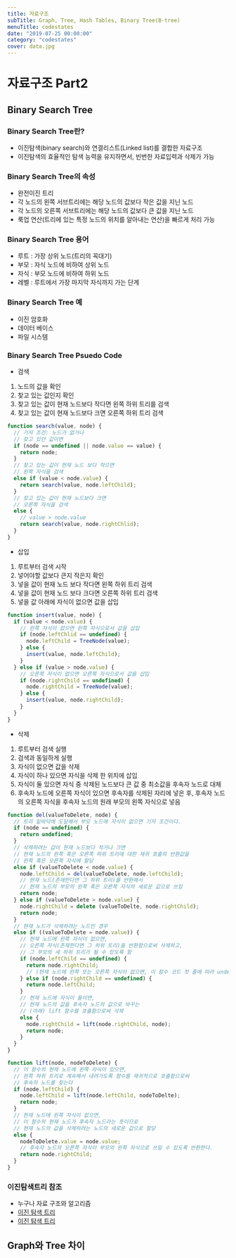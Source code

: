 ```yaml
---
title: 자료구조
subTitle: Graph, Tree, Hash Tables, Binary Tree(B-tree)
menuTitle: codestates
date: "2019-07-25 00:00:00"
category: "codestates"
cover: data.jpg
---
```


# 자료구조 Part2

## Binary Search Tree

### Binary Search Tree란?

- 이진탐색(binary search)와 연결리스트(Linked list)를 결합한 자료구조
- 이진탐색의 효율적인 탐색 능력을 유지하면서, 빈번한 자료입력과 삭제가 가능

### Binary Search Tree의 속성

- 완전이진 트리
- 각 노드의 왼쪽 서브트리에는 해당 노드의 값보다 작은 값을 지닌 노드
- 각 노드의 오른쪽 서브트리에는 해당 노드의 값보다 큰 값을 지닌 노드
- 룩업 연산(트리에 있는 특정 노드의 위치를 알아내는 연산)을 빠르게 처리 가능

### Binary Search Tree 용어

- 루트 : 가장 상위 노드(트리의 꼭대기)
- 부모 : 자식 노드에 비하여 상위 노드
- 자식 : 부모 노드에 비하여 하위 노드
- 레벨 : 루트에서 가장 마지막 자식까지 가는 단계

### Binary Search Tree 예

- 이진 암호화
- 데이터 베이스
- 파일 시스템

### Binary Search Tree Psuedo Code

- 검색

1. 노드의 값을 확인
2. 찾고 있는 값인지 확인
3. 찾고 있는 값이 현재 노드보다 작다면 왼쪽 하위 트리를 검색
4. 찾고 있는 값이 현재 노드보다 크면 오른쪽 하위 트리 검색

```javascript
function search(value, node) {
  // 기저 조건: 노드가 없거나
  // 찾고 있던 값이면
  if (node == undefined || node.value == value) {
    return node;
  }
  // 찾고 있는 값이 현재 노드 보다 작으면
  // 왼쪽 자식을 검색
  else if (value < node.value) {
    return search(value, node.leftChild);
  }
  // 찾고 있는 값이 현재 노드보다 크면
  // 오른쪽 자식을 검색
  else {
    // value > node.value
    return search(value, node.rightChlid);
  }
}
```

- 삽입

1. 루트부터 검색 시작
2. 넣어야할 값보다 큰지 작은지 확인
3. 넣을 값이 현재 노드 보다 작다면 왼쪽 하위 트리 검색
4. 넣을 값이 현재 노드 보다 크다면 오른쪽 하위 트리 검색
5. 넣을 값 아래에 자식이 없으면 값을 삽입

```javascript
function insert(value, node) {
  if (value < node.value) {
    // 왼쪽 자식이 없으면 왼쪽 자식으로서 값을 삽입
    if (node.leftChlid == undefined) {
      node.leftChild = TreeNode(value);
    } else {
      insert(value, node.leftChild);
    }
  } else if (value > node.value) {
    // 오른쪽 자식이 없으면 오른쪽 자식으로서 값을 삽입
    if (node.rightChild == undefined) {
      node.rightChild = TreeNode(value);
    } else {
      insert(value, node.rightChild);
    }
  }
}
```

- 삭제

1. 루트부터 검색 실행
2. 검색과 동일하게 실행
3. 자식이 없으면 값을 삭제
4. 자식이 하나 있으면 자식을 삭제 한 위치에 삽입
5. 자식이 둘 있으면 자식 중 삭제된 노드보다 큰 값 중 최소값을 후속자 노드로 대체
6. 후속자 노드에 오른쪽 자식이 있으면 후속자를 삭제된 자리에 넣은 후, 후속자 노드의 오른쪽 자식을 후속자 노드의 원래 부모의 왼쪽 자식으로 넣음

```javascript
function del(valueToDelete, node) {
  // 트리 밑바닥에 도달해서 부모 노드에 자식이 없으면 기저 조건이다.
  if (node == undefined) {
    return undefined;
  }
  // 삭제하려는 값이 현재 노드보다 작거나 크면
  // 현재 노드의 왼쪽 혹은 오른쪽 하위 트리에 대한 재귀 호출의 반환값을
  // 왼쪽 혹은 오른쪽 자식에 할당
  else if (valueToDelete < node.value) {
    node.leftChild = del(valueToDelete, node.leftChild);
    // 현재 노드(존재한다면 그 하위 트리)를 반환해서
    // 현재 노드의 부모의 왼쪽 혹은 오른쪽 자식의 새로운 값으로 쓰임
    return node;
  } else if (valueToDelete > node.value) {
    node.rightChild = delete (valueToDelte, node.rightChild);
    return node;
  }
  // 현재 노드가 삭제하려는 노드인 경우
  else if ((valueToDelete = node.value)) {
    // 현재 노드에 왼쪽 자식이 없으면,
    // 오른쪽 자식(존재한다면 그 하위 트리)을 반환함으로써 삭제하고,
    // 그 부모의 새 하위 트리가 될 수 있도록 함
    if (node.leftChild == undefined) {
      return node.rightChild;
      // (현재 노드에 왼쪽 또는 오른쪽 자식이 없으면, 이 함수 코드 첫 줄에 따라 undefined로 끝남)
    } else if (node.rightChild == undefined) {
      return node.leftChild;
    }
    // 현재 노드에 자식이 둘이면,
    // 현재 노드의 값을 후속자 노드의 값으로 바꾸는
    // (아래) lift 함수를 호출함으로써 삭제
    else {
      node.rightChild = lift(node.rightChild, node);
      return node;
    }
  }
}

function lift(node, nodeToDelete) {
  // 이 함수의 현재 노드에 왼쪽 자식이 있으면,
  // 왼쪽 하위 트리로 계속해서 내려가도록 함수를 재귀적으로 호출함으로써
  // 후속자 노드를 찾는다
  if (node.leftChild) {
    node.leftChild = lift(node.leftChild, nodeToDelte);
    return node;
  }
  // 현재 노드에 왼쪽 자식이 없으면,
  // 이 함수의 현재 노드가 후속자 노드라는 뜻이므로
  // 현재 노드의 값을 삭제하려는 노드의 새로운 값으로 할당
  else {
    nodeToDelete.value = node.value;
    // 후속자 노드의 오른쪽 자식이 부모의 왼쪽 자식으로 쓰일 수 있도록 반환한다.
    return node.rightChild;
  }
}
```

### 이진탐색트리 참조

- 누구나 자료 구조와 알고리즘
- [이진 탐색 트리](https://idea-sketch.tistory.com/26)
- [이진 탐색 트리](https://gmlwjd9405.github.io/2018/08/12/data-structure-tree.html)

## Graph와 Tree 차이
